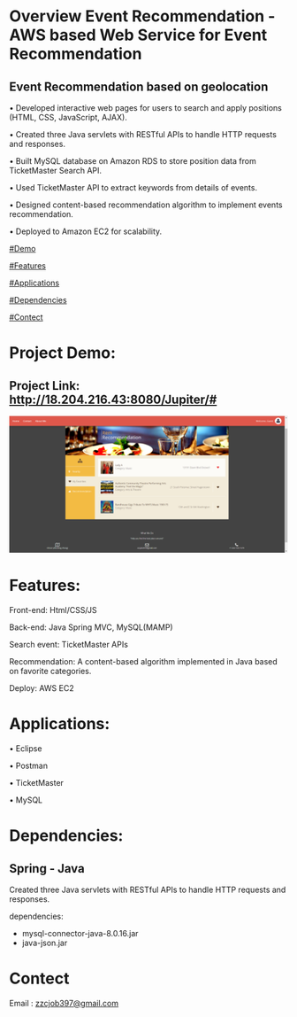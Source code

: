 # Overview Event Recommendation - AWS based Web Service for Event Recommendation
## Event Recommendation based on geolocation

•	Developed interactive web pages for users to search and apply positions (HTML, CSS, JavaScript, AJAX).

•	Created three Java servlets with RESTful APIs to handle HTTP requests and responses.

•	Built MySQL database on Amazon RDS to store position data from TicketMaster Search API.

•	Used TicketMaster API to extract keywords from details of events.

•	Designed content-based recommendation algorithm to implement events recommendation.

•	Deployed to Amazon EC2 for scalability.

[#Demo](#Demo)

[#Features](#Features)

[#Applications](#Applications)

[#Dependencies](#Dependencies)

[#Contect](#Contect)


# Project Demo:<a id="Demo"></a>
## Project Link: http://18.204.216.43:8080/Jupiter/#
<img src="./Demo.png" width="900">

# Features:<a id="Features"></a>
Front-end: Html/CSS/JS

Back-end: Java Spring MVC, MySQL(MAMP)

Search event: TicketMaster APIs

Recommendation: A content-based algorithm implemented in Java based on favorite categories.

Deploy: AWS EC2

# Applications: <a id="Applications"></a>
•	Eclipse

•	Postman

•	TicketMaster

•	MySQL

# Dependencies: <a id="Dependencies"></a>

<h2>Spring - Java</h2>
<P>Created three Java servlets with RESTful APIs to handle HTTP requests and responses.</P>
<P>dependencies:</P>
<ul>
  <li>mysql-connector-java-8.0.16.jar</li>
  <li>java-json.jar</li>
</ul>  


# Contect <a id="Contect"></a>
Email :  zzcjob397@gmail.com
